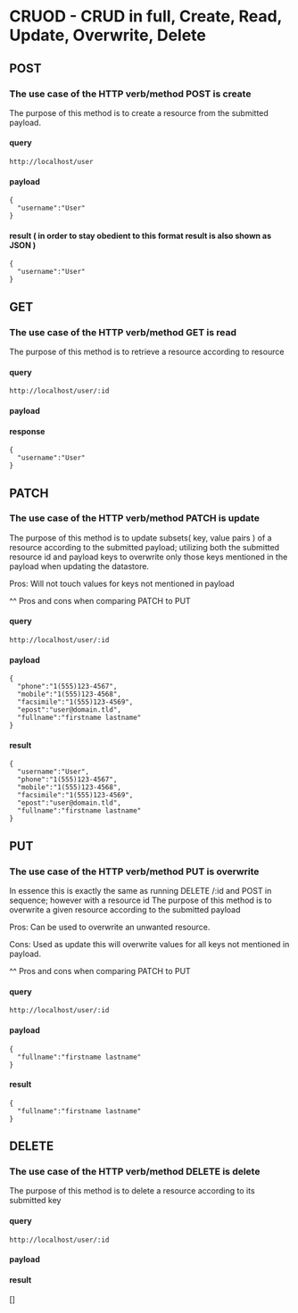 # CRUOD - CRUD in full, Create, Read, Update, Overwrite, Delete

## POST   
### The use case of the HTTP verb/method POST is create

The purpose of this method is to create a resource from the submitted payload.

#### query

```
http://localhost/user
```

#### payload

```
{
  "username":"User"
}
```

#### result ( in order to stay obedient to this format result is also shown as JSON )

```
{
  "username":"User"
}
```

## GET    
### The use case of the HTTP verb/method GET is read

The purpose of this method is to retrieve a resource according to resource

#### query

```
http://localhost/user/:id
```

#### payload

#### response 

```
{
  "username":"User"
}
```

## PATCH  
### The use case of the HTTP verb/method PATCH is update

The purpose of this method is to update subsets( key, value pairs ) of a resource according to the submitted payload; utilizing both the submitted resource id and payload keys to overwrite only those keys mentioned in the payload when updating the datastore.

Pros: Will not touch values for keys not mentioned in payload

^^ Pros and cons when comparing PATCH to PUT

#### query

```
http://localhost/user/:id
```

#### payload

```
{
  "phone":"1(555)123-4567",
  "mobile":"1(555)123-4568",
  "facsimile":"1(555)123-4569",
  "epost":"user@domain.tld",
  "fullname":"firstname lastname"
}
```

#### result

```
{
  "username":"User",
  "phone":"1(555)123-4567",
  "mobile":"1(555)123-4568",
  "facsimile":"1(555)123-4569",
  "epost":"user@domain.tld",
  "fullname":"firstname lastname"
}
```

## PUT    
### The use case of the HTTP verb/method PUT is overwrite

In essence this is exactly the same as running DELETE /:id and POST in sequence; however with a resource id
The purpose of this method is to overwrite a given resource according to the submitted payload

Pros: Can be used to overwrite an unwanted resource.

Cons: Used as update this will overwrite values for all keys not mentioned in payload.

^^ Pros and cons when comparing PATCH to PUT

#### query

```
http://localhost/user/:id
```

#### payload

```
{
  "fullname":"firstname lastname"
}
```

#### result

```
{
  "fullname":"firstname lastname"
}
```

## DELETE 
### The use case of the HTTP verb/method DELETE is delete

The purpose of this method is to delete a resource according to its submitted key

#### query

```
http://localhost/user/:id
```

#### payload

#### result
[]

